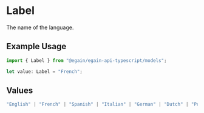 # Label

The name of the language.

## Example Usage

```typescript
import { Label } from "@egain/egain-api-typescript/models";

let value: Label = "French";
```

## Values

```typescript
"English" | "French" | "Spanish" | "Italian" | "German" | "Dutch" | "Portuguese" | "Danish" | "Swedish" | "Russian" | "Chinese" | "Japanese" | "Korean"
```
